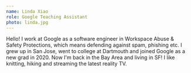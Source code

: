```yaml
---
name: Linda Xiao
role: Google Teaching Assistant
photo: linda.jpg
---
```


Hello! I work at Google as a software engineer in Workspace Abuse & Safety Protections, which means defending against spam, phishing etc. I grew up in San Jose, went to college at Dartmouth and joined Google as a new grad in 2020. Now I'm back in the Bay Area and living in SF! I like knitting, hiking and streaming the latest reality TV.
